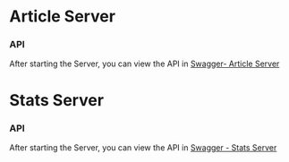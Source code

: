 # Article Server
### API
After starting the Server, you can view the API in [Swagger- Article Server](http://localhost:8080/swagger-ui.html)

# Stats Server
### API
After starting the Server, you can view the API in [Swagger - Stats Server](http://localhost:8071/swagger-ui.html)
